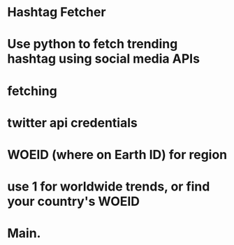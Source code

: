 # Hashtag Fetcher 
# Use python to fetch trending hashtag using social media APIs
# fetching 
# twitter api credentials 
# WOEID (where on Earth ID) for region
# use 1 for worldwide trends, or find your country's WOEID
# Main. 
